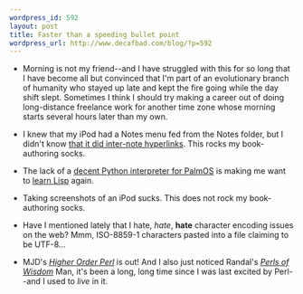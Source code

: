 ```yaml
--- 
wordpress_id: 592
layout: post
title: Faster than a speeding bullet point
wordpress_url: http://www.decafbad.com/blog/?p=592
---
```

* Morning is not my friend--and I have struggled with this for so long that I have become all but convinced that I'm part of an evolutionary branch of humanity who stayed up late and kept the fire going while the day shift slept.  Sometimes I think I should try making a career out of doing long-distance freelance work for another time zone whose morning starts several hours later than my own.

* I knew that my iPod had a Notes menu fed from the Notes folder, but I didn't know [that it did inter-note hyperlinks][podlinks].  This rocks my book-authoring socks.

[podlinks]:http://developer.apple.com/hardware/ipod/

* The lack of a [decent Python interpreter for PalmOS][palmpy] is making me want to [learn Lisp][lispme] again.

* Taking screenshots of an iPod sucks.  This does not rock my book-authoring socks.

* Have I mentioned lately that I hate, *hate*, **hate** character encoding issues on the web?   Mmm, ISO-8859-1 characters pasted into a file claiming to be UTF-8...

* MJD's [_Higher Order Perl_][hop] is out! And I also just noticed Randal's [_Perls of Wisdom_][perls]  Man, it's been a long, long time since I was last excited by Perl--and I used to *live* in it.

[hop]:http://www.amazon.com/exec/obidos/tg/detail/-/1558607013/102-5871968-7526502
[perls]:http://www.amazon.com/exec/obidos/tg/detail/-/1590593235/ref=pd_sim_b_1/102-5871968-7526502?%5Fencoding=UTF8&#38;v=glance

[lispme]:http://www.lispme.de/index.html#lispme/index.html
[palmpy]:http://pippy.sourceforge.net/
